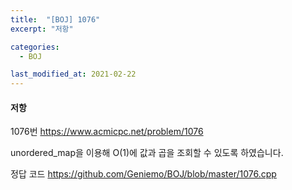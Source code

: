 ```yaml
---
title:  "[BOJ] 1076"
excerpt: "저항"

categories:
  - BOJ

last_modified_at: 2021-02-22
---
```


#### 저항

1076번 <https://www.acmicpc.net/problem/1076>

unordered_map을 이용해 O(1)에 값과 곱을 조회할 수 있도록 하였습니다.

정답 코드 <https://github.com/Geniemo/BOJ/blob/master/1076.cpp>